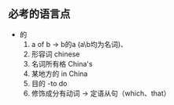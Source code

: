 ## 必考的语言点
- 的
  1. a of b -> b的a (a\b均为名词)、
  2. 形容词 chinese
  3. 名词所有格 China's
  4. 某地方的 in China
  5. 目的 -to do
  6. 修饰成分有动词 -> 定语从句（which、that）
